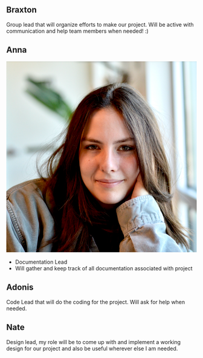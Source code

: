## Braxton
Group lead that will organize efforts to make our project. Will be active with communication and help team members when needed! :)

## Anna
![gettingera](https://github.com/SirRexOfRider/CYBR404-UNK-Oregon-Trail/blob/main/Project/Pictures/gettingera.png)
- Documentation Lead 
- Will gather and keep track of all documentation associated with project 

## Adonis 
Code Lead that will do the coding for the project. Will ask for help when needed.

## Nate 
Design lead, my role will be to come up with and implement a working design for our project and also be useful wherever else I am needed.
